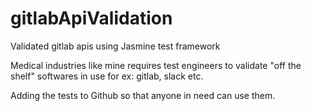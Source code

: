 # gitlabApiValidation
Validated gitlab apis using Jasmine test framework

Medical industries like mine requires test engineers to validate "off the shelf" softwares in use for ex: gitlab, slack etc. 

Adding the tests to Github so that anyone in need can use them. 
